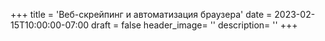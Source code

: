 +++
title = 'Веб-скрейпинг и автоматизация браузера'
date = 2023-02-15T10:00:00-07:00
draft = false
header_image= ''
description= ''
+++


